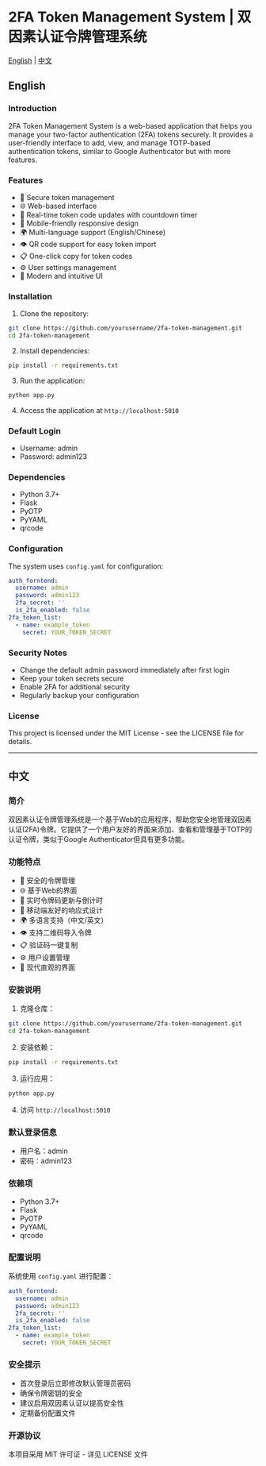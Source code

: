 # 2FA Token Management System | 双因素认证令牌管理系统

[English](#english) | [中文](#中文)

## English

### Introduction
2FA Token Management System is a web-based application that helps you manage your two-factor authentication (2FA) tokens securely. It provides a user-friendly interface to add, view, and manage TOTP-based authentication tokens, similar to Google Authenticator but with more features.

### Features
- 🔐 Secure token management
- 🌐 Web-based interface
- 🔄 Real-time token code updates with countdown timer
- 📱 Mobile-friendly responsive design
- 🌍 Multi-language support (English/Chinese)
- 👁️ QR code support for easy token import
- 📋 One-click copy for token codes
- ⚙️ User settings management
- 🎨 Modern and intuitive UI

### Installation

1. Clone the repository:
```bash
git clone https://github.com/yourusername/2fa-token-management.git
cd 2fa-token-management
```

2. Install dependencies:
```bash
pip install -r requirements.txt
```

3. Run the application:
```bash
python app.py
```

4. Access the application at `http://localhost:5010`

### Default Login
- Username: admin
- Password: admin123

### Dependencies
- Python 3.7+
- Flask
- PyOTP
- PyYAML
- qrcode

### Configuration
The system uses `config.yaml` for configuration:
```yaml
auth_forntend:
  username: admin
  password: admin123
  2fa_secret: ''
  is_2fa_enabled: false
2fa_token_list:
  - name: example_token
    secret: YOUR_TOKEN_SECRET
```

### Security Notes
- Change the default admin password immediately after first login
- Keep your token secrets secure
- Enable 2FA for additional security
- Regularly backup your configuration

### License
This project is licensed under the MIT License - see the LICENSE file for details.

---

## 中文

### 简介
双因素认证令牌管理系统是一个基于Web的应用程序，帮助您安全地管理双因素认证(2FA)令牌。它提供了一个用户友好的界面来添加、查看和管理基于TOTP的认证令牌，类似于Google Authenticator但具有更多功能。

### 功能特点
- 🔐 安全的令牌管理
- 🌐 基于Web的界面
- 🔄 实时令牌码更新与倒计时
- 📱 移动端友好的响应式设计
- 🌍 多语言支持（中文/英文）
- 👁️ 支持二维码导入令牌
- 📋 验证码一键复制
- ⚙️ 用户设置管理
- 🎨 现代直观的界面

### 安装说明

1. 克隆仓库：
```bash
git clone https://github.com/yourusername/2fa-token-management.git
cd 2fa-token-management
```

2. 安装依赖：
```bash
pip install -r requirements.txt
```

3. 运行应用：
```bash
python app.py
```

4. 访问 `http://localhost:5010`

### 默认登录信息
- 用户名：admin
- 密码：admin123

### 依赖项
- Python 3.7+
- Flask
- PyOTP
- PyYAML
- qrcode

### 配置说明
系统使用 `config.yaml` 进行配置：
```yaml
auth_forntend:
  username: admin
  password: admin123
  2fa_secret: ''
  is_2fa_enabled: false
2fa_token_list:
  - name: example_token
    secret: YOUR_TOKEN_SECRET
```

### 安全提示
- 首次登录后立即修改默认管理员密码
- 确保令牌密钥的安全
- 建议启用双因素认证以提高安全性
- 定期备份配置文件

### 开源协议
本项目采用 MIT 许可证 - 详见 LICENSE 文件
